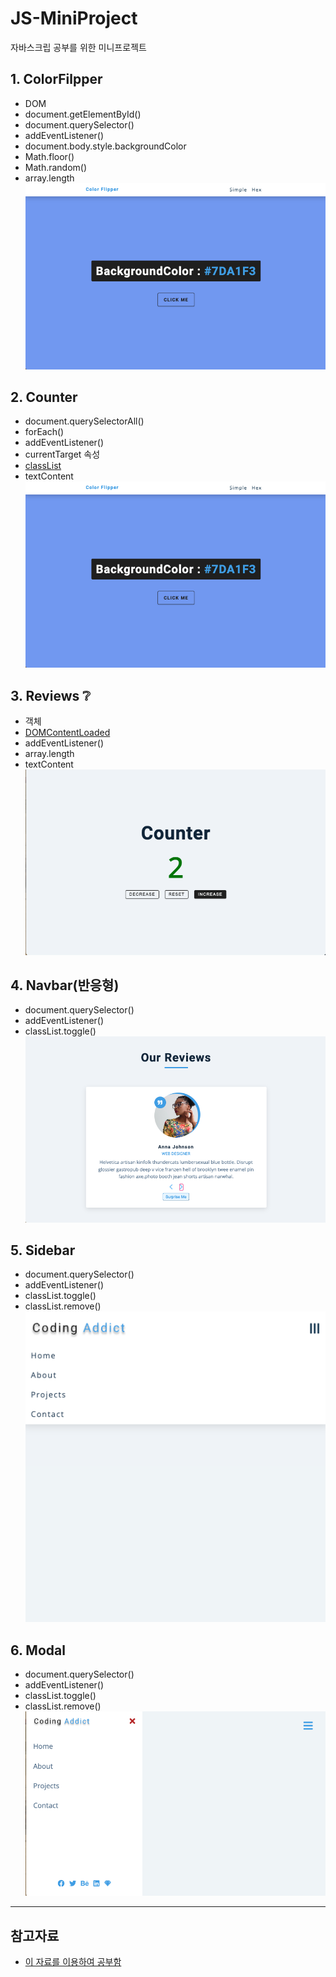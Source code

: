 # JS-MiniProject
자바스크립 공부를 위한 미니프로젝트

## 1. ColorFilpper

- DOM
- document.getElementById()
- document.querySelector()
- addEventListener()
- document.body.style.backgroundColor
- Math.floor()
- Math.random()
- array.length
![img_01.png](./img/img01.png)

## 2. Counter
- document.querySelectorAll()
- forEach()
- addEventListener()
- currentTarget 속성
- [classList](https://seokzin.tistory.com/entry/Javascript-classList-%EB%A9%94%EC%84%9C%EB%93%9C-%EC%A2%85%EB%A5%98-remove-add-item-toggle-contains-replace)
- textContent
![img_01.png](./img/img01.png)

## 3. Reviews ❔
- 객체
- [DOMContentLoaded](https://sirius7.tistory.com/33)
- addEventListener()
- array.length
- textContent
![img_02.png](./img/img02.png)

## 4. Navbar(반응형)
- document.querySelector()
- addEventListener()
- classList.toggle()
![img_03.png](./img/img03.png)

## 5. Sidebar
- document.querySelector()
- addEventListener()
- classList.toggle()
- classList.remove()
![img_04.png](./img/img04.png)

## 6. Modal
- document.querySelector()
- addEventListener()
- classList.toggle()
- classList.remove()
![img_05.png](./img/img05.png)


---
## 참고자료
- [이 자료를 이용하여 공부함](https://freecodecamp.org/korean/news/javascript-projects-for-beginners/#counter)
